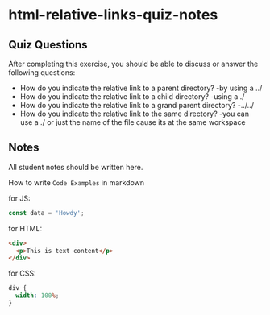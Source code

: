 # html-relative-links-quiz-notes

## Quiz Questions

After completing this exercise, you should be able to discuss or answer the following questions:

- How do you indicate the relative link to a parent directory?
  -by using a ../
- How do you indicate the relative link to a child directory?
  -using a ./
- How do you indicate the relative link to a grand parent directory?
  -../../
- How do you indicate the relative link to the same directory?
  -you can use a ./ or just the name of the file cause its at the same workspace

## Notes

All student notes should be written here.

How to write `Code Examples` in markdown

for JS:

```javascript
const data = 'Howdy';
```

for HTML:

```html
<div>
  <p>This is text content</p>
</div>
```

for CSS:

```css
div {
  width: 100%;
}
```
